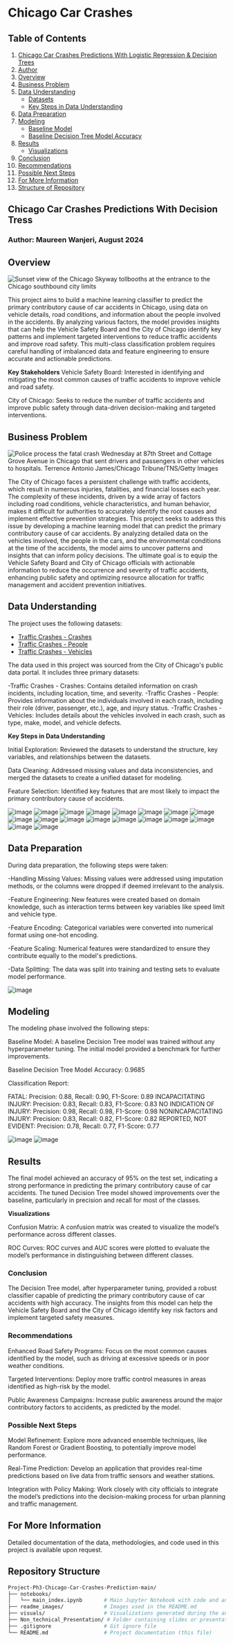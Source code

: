 # Chicago Car Crashes

## Table of Contents
1. [Chicago Car Crashes Predictions With Logistic Regression & Decision Trees](#chicago-car-crashes-predictions-with-logistic-regression--decision-trees)
2. [Author](#author-maureen-wanjeri-august-2024)
3. [Overview](#overview)
4. [Business Problem](#business-problem)
5. [Data Understanding](#data-understanding)
   - [Datasets](#datasets)
   - [Key Steps in Data Understanding](#key-steps-in-data-understanding)
6. [Data Preparation](#data-preparation)
7. [Modeling](#modeling)
   - [Baseline Model](#baseline-model)
   - [Baseline Decision Tree Model Accuracy](#baseline-decision-tree-model-accuracy)
8. [Results](#results)
   - [Visualizations](#visualizations)
9. [Conclusion](#conclusion)
10. [Recommendations](#recommendations)
11. [Possible Next Steps](#possible-next-steps)
12. [For More Information](#for-more-information)
13. [Structure of Repository](#structure-of-repository)

## Chicago Car Crashes Predictions With Decision Tress

### Author: Maureen Wanjeri, August 2024

## Overview
![Sunset view of the Chicago Skyway tollbooths at the entrance to the Chicago southbound city limits](readme_images/640px-ChicagoSkyway1104.jpg) <br />

This project aims to build a machine learning classifier to predict the primary contributory cause of car accidents in Chicago, using data on vehicle details, road conditions, and information about the people involved in the accidents. By analyzing various factors, the model provides insights that can help the Vehicle Safety Board and the City of Chicago identify key patterns and implement targeted interventions to reduce traffic accidents and improve road safety. This multi-class classification problem requires careful handling of imbalanced data and feature engineering to ensure accurate and actionable predictions.

**Key Stakeholders**
Vehicle Safety Board: Interested in identifying and mitigating the most common causes of traffic accidents to improve vehicle and road safety.

City of Chicago: Seeks to reduce the number of traffic accidents and improve public safety through data-driven decision-making and targeted interventions.





## Business Problem

![Police process the fatal crash Wednesday at 87th Street and Cottage Grove Avenue in Chicago that sent drivers and passengers in other vehicles to hospitals. Terrence Antonio James/Chicago Tribune/TNS/Getty Images](readme_images/221124014742-01-chicago-crash-112322-restricted.jpg)

The City of Chicago faces a persistent challenge with traffic accidents, which result in numerous injuries, fatalities, and financial losses each year. The complexity of these incidents, driven by a wide array of factors including road conditions, vehicle characteristics, and human behavior, makes it difficult for authorities to accurately identify the root causes and implement effective prevention strategies. This project seeks to address this issue by developing a machine learning model that can predict the primary contributory cause of car accidents. By analyzing detailed data on the vehicles involved, the people in the cars, and the environmental conditions at the time of the accidents, the model aims to uncover patterns and insights that can inform policy decisions. The ultimate goal is to equip the Vehicle Safety Board and City of Chicago officials with actionable information to reduce the occurrence and severity of traffic accidents, enhancing public safety and optimizing resource allocation for traffic management and accident prevention initiatives.


## Data Understanding
The project uses the following datasets:

- [Traffic Crashes - Crashes](https://data.cityofchicago.org/Transportation/Traffic-Crashes-Crashes/85ca-t3if)
- [Traffic Crashes - People](https://data.cityofchicago.org/Transportation/Traffic-Crashes-People/u6pd-qa9d)
- [Traffic Crashes - Vehicles](https://data.cityofchicago.org/Transportation/Traffic-Crashes-Vehicles/68nd-jvt3)

The data used in this project was sourced from the City of Chicago's public data portal. It includes three primary datasets:

-Traffic Crashes - Crashes: Contains detailed information on crash incidents, including location, time, and severity.
-Traffic Crashes - People: Provides information about the individuals involved in each crash, including their role (driver, passenger, etc.), age, and injury status.
-Traffic Crashes - Vehicles: Includes details about the vehicles involved in each crash, such as type, make, model, and vehicle defects.

**Key Steps in Data Understanding**

Initial Exploration: Reviewed the datasets to understand the structure, key variables, and relationships between the datasets.

Data Cleaning: Addressed missing values and data inconsistencies, and merged the datasets to create a unified dataset for modeling.

Feature Selection: Identified key features that are most likely to impact the primary contributory cause of accidents.

![image](https://github.com/user-attachments/assets/a43ab4cb-120e-4084-a06c-a7342c7ba68a)
![image](https://github.com/user-attachments/assets/22f7fa23-ce8f-4bdd-bc1d-af8b7b298e0d)
![image](https://github.com/user-attachments/assets/c976fadd-0a41-4f47-bd2f-31851d3a13d1)
![image](https://github.com/user-attachments/assets/b9981a3c-5e06-4a90-a659-66cfadb0ee5b)
![image](https://github.com/user-attachments/assets/582cecc9-81b1-4a61-8c9c-8813aecb254a)
![image](https://github.com/user-attachments/assets/8b4120ce-2f5c-405e-adee-00b39d5a63b3)
![image](https://github.com/user-attachments/assets/4ae5a24c-08ee-4027-abb5-914fd4a5e870)
![image](https://github.com/user-attachments/assets/8f33ea68-3135-48b1-9796-0205bf6b9109)
![image](https://github.com/user-attachments/assets/d4f3e4a2-8aee-4bb5-8884-59b6d3007d77)
![image](https://github.com/user-attachments/assets/703c9a65-6538-4692-8e11-d0605f4d8f3b)
![image](https://github.com/user-attachments/assets/8ef2b8fb-3872-49c2-95f0-1ba542161088)
![image](https://github.com/user-attachments/assets/71e7209a-603b-4322-8b87-ef69b9bf9ed2)
![image](https://github.com/user-attachments/assets/94c45ac2-2c13-4113-a2d4-de44f7b1abea)
![image](https://github.com/user-attachments/assets/e4fc8f17-5adb-4210-82ed-3cab774db5ac)
![image](https://github.com/user-attachments/assets/d201644c-dd4b-497a-b729-a22c88274d73)
![image](https://github.com/user-attachments/assets/b1212926-da90-4863-b147-56834a734de8)
![image](https://github.com/user-attachments/assets/59fc4293-77b0-4c82-8028-9f6924162418)
![image](https://github.com/user-attachments/assets/af711a01-53d0-40b9-bc2a-0f70bec3ef40)


 
## Data Preparation

During data preparation, the following steps were taken:

-Handling Missing Values: Missing values were addressed using imputation methods, or the columns were dropped if deemed irrelevant to the analysis.

-Feature Engineering: New features were created based on domain knowledge, such as interaction terms between key variables like speed limit and vehicle type.

-Feature Encoding: Categorical variables were converted into numerical format using one-hot encoding.

-Feature Scaling: Numerical features were standardized to ensure they contribute equally to the model's predictions.

-Data Splitting: The data was split into training and testing sets to evaluate model performance.

![image](https://github.com/user-attachments/assets/a1415fc7-b09e-4cd9-88d6-df03634f1c67)



## Modeling

The modeling phase involved the following steps:

Baseline Model: A baseline Decision Tree model was trained without any hyperparameter tuning. The initial model provided a benchmark for further improvements.

Baseline Decision Tree Model Accuracy: 0.9685

Classification Report:

FATAL: Precision: 0.88, Recall: 0.90, F1-Score: 0.89
INCAPACITATING INJURY: Precision: 0.83, Recall: 0.83, F1-Score: 0.83
NO INDICATION OF INJURY: Precision: 0.98, Recall: 0.98, F1-Score: 0.98
NONINCAPACITATING INJURY: Precision: 0.83, Recall: 0.82, F1-Score: 0.82
REPORTED, NOT EVIDENT: Precision: 0.78, Recall: 0.77, F1-Score: 0.77

![image](https://github.com/user-attachments/assets/3ce3e493-3f89-4f32-927f-f82154dab520)
![image](https://github.com/user-attachments/assets/9595bd6c-ebcb-490d-96d0-15b435bf60dc)

## Results

The final model achieved an accuracy of 95% on the test set, indicating a strong performance in predicting the primary contributory cause of car accidents. The tuned Decision Tree model showed improvements over the baseline, particularly in precision and recall for most of the classes.

**Visualizations**

Confusion Matrix: A confusion matrix was created to visualize the model’s performance across different classes.

ROC Curves: ROC curves and AUC scores were plotted to evaluate the model’s performance in distinguishing between different classes.


### Conclusion
The Decision Tree model, after hyperparameter tuning, provided a robust classifier capable of predicting the primary contributory cause of car accidents with high accuracy. The insights from this model can help the Vehicle Safety Board and the City of Chicago identify key risk factors and implement targeted safety measures.

### Recommendations
Enhanced Road Safety Programs: Focus on the most common causes identified by the model, such as driving at excessive speeds or in poor weather conditions.

Targeted Interventions: Deploy more traffic control measures in areas identified as high-risk by the model.

Public Awareness Campaigns: Increase public awareness around the major contributory factors to accidents, as predicted by the model.

### Possible Next Steps
Model Refinement: Explore more advanced ensemble techniques, like Random Forest or Gradient Boosting, to potentially improve model performance.

Real-Time Prediction: Develop an application that provides real-time predictions based on live data from traffic sensors and weather stations.

Integration with Policy Making: Work closely with city officials to integrate the model’s predictions into the decision-making process for urban planning and traffic management.


## For More Information

Detailed documentation of the data, methodologies, and code used in this project is available upon request.

## Repository Structure
```bash
Project-Ph3-Chicago-Car-Crashes-Prediction-main/
├── notebooks/
│   └── main_index.ipynb       # Main Jupyter Notebook with code and analysis
├── readme_images/             # Images used in the README.md
├── visuals/                   # Visualizations generated during the analysis
├── Non_technical_Presentation/ # Folder containing slides or presentations for a non-technical audience
├── .gitignore                 # Git ignore file
└── README.md                  # Project documentation (this file)
